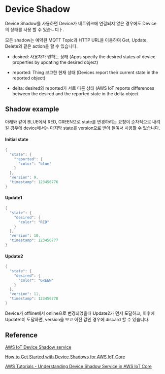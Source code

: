 # Device Shadow

Device Shadow를 사용하면 Device가 네트워크에 연결되지 않은 경우에도 Device의 상태를 사용 할 수 있습ㄴ디ㅏ. 

모든 shadow는 예약된 MQTT Topic과 HTTP URL을 이용하여 Get, Update, Delete와 같은 action을 할 수 있습니다. 

- desired: 사용자가 원하는 상태 (Apps specify the desired states of device properties by updating the desired object)

- reported: Thing 보고한 현재 상태 (Devices report their current state in the reported object)

- delta: desired와 reported가 서로 다른 상태 (AWS IoT reports differences between the desired and the reported state in the delta object

## Shadow example

아래와 같이 BLUE에서 RED, GREEN으로 state를 변경하려는 요청이 순차적으로 내려갈 경우에 device에서는 마지막 state를 version으로 받아 들여서 사용할 수 있습니다. 

#### Initial state

```java
{
  "state": {
    "reported": {
      "color": "blue"
    }
  },
  "version": 9,
  "timestamp": 123456776
}
````
#### Update1

```java
{
  "state": {
    "desired": {
      "color": "RED"
    }
  },
  "version": 10,
  "timestamp": 123456777
}
````

#### Update2

```java
{
  "state": {
    "desired": {
      "color": "GREEN"
    }
  },
  "version": 11,
  "timestamp": 123456778
}
```

Device가 offline에서 online으로 변경되었을때 Update2가 먼저 도달하고, 이후에 Update1이 도달하면, version을 보고 이전 값인 경우에 discard 할 수 있습니다. 




## Reference 

[AWS IoT Device Shadow service](https://docs.aws.amazon.com/iot/latest/developerguide/iot-device-shadows.html)

[How to Get Started with Device Shadows for AWS IoT Core](https://www.youtube.com/watch?v=XsKGRA5FhiE)

[AWS Tutorials - Understanding Device Shadow Service in AWS IoT Core](https://www.youtube.com/watch?v=mPcvcsSL664)
